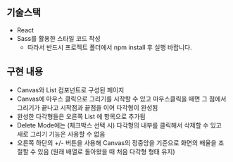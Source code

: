 ## 기술스택
- React
- Sass를 활용한 스타일 코드 작성
  - 따라서 반드시 프로젝트 폴더에서 npm install 후 실행 바랍니다. 

## 구현 내용
- Canvas와 List 컴포넌트로 구성된 페이지
- Canvas에 마우스 클릭으로 그리기를 시작할 수 있고 마우스클릭을 떼면 그 점에서 그리기가 끝나고 시작점과 끝점을 이어 다각형이 완성됨
- 완성한 다각형들은 오른쪽 List 에 항목으로 추가됨
- Delete Mode에는 (체크박스 선택 시) 다각형의 내부를 클릭해서 삭제할 수 있고 새로 그리기 기능은 사용할 수 없음
- 오른쪽 하단의 +/- 버튼을 사용해 Canvas의 정중앙을 기준으로 화면의 배율을 조절할 수 있음 (원래 배열로 돌아왔을 때 처음 다각형 형태 유지)
